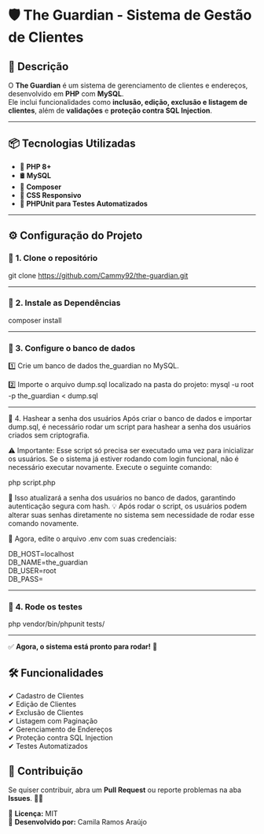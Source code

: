 # 🛡 The Guardian - Sistema de Gestão de Clientes

## 🚀 Descrição
O **The Guardian** é um sistema de gerenciamento de clientes e endereços, desenvolvido em **PHP** com **MySQL**.  
Ele inclui funcionalidades como **inclusão, edição, exclusão e listagem de clientes**, além de **validações** e **proteção contra SQL Injection**.

---

## 📦 Tecnologias Utilizadas
- 🐘 **PHP 8+**
- 🛢 **MySQL**
- 🔧 **Composer**
- 🎨 **CSS Responsivo**
- 🧪 **PHPUnit para Testes Automatizados**

---

## ⚙️ Configuração do Projeto

### 📌 **1. Clone o repositório**
git clone https://github.com/Cammy92/the-guardian.git

---

### 📌 **2. Instale as Dependências**
composer install

---

### 📌 3. Configure o banco de dados
1️⃣ Crie um banco de dados the_guardian no MySQL.

2️⃣ Importe o arquivo dump.sql localizado na pasta do projeto:
mysql -u root -p the_guardian < dump.sql

---


🔑 4. Hashear a senha dos usuários
Após criar o banco de dados e importar dump.sql, é necessário rodar um script para hashear a senha dos usuários criados sem criptografia.

⚠️ Importante: Esse script só precisa ser executado uma vez para inicializar os usuários. Se o sistema já estiver rodando com login funcional, não é necessário executar novamente.
Execute o seguinte comando:

php script.php

📌 Isso atualizará a senha dos usuários no banco de dados, garantindo autenticação segura com hash.
💡 Após rodar o script, os usuários podem alterar suas senhas diretamente no sistema sem necessidade de rodar esse comando novamente.

📌 Agora, edite o arquivo .env com suas credenciais:

DB_HOST=localhost  
DB_NAME=the_guardian  
DB_USER=root  
DB_PASS=


---

### 📌 4. Rode os testes
php vendor/bin/phpunit tests/

---

✅ **Agora, o sistema está pronto para rodar!** 🚀  

## 🛠 Funcionalidades
✔ Cadastro de Clientes  
✔ Edição de Clientes  
✔ Exclusão de Clientes  
✔ Listagem com Paginação  
✔ Gerenciamento de Endereços  
✔ Proteção contra SQL Injection  
✔ Testes Automatizados  

## 🤝 Contribuição
Se quiser contribuir, abra um **Pull Request** ou reporte problemas na aba **Issues**. 💪🔥

📌 **Licença:** MIT  
📌 **Desenvolvido por:** Camila Ramos Araújo
